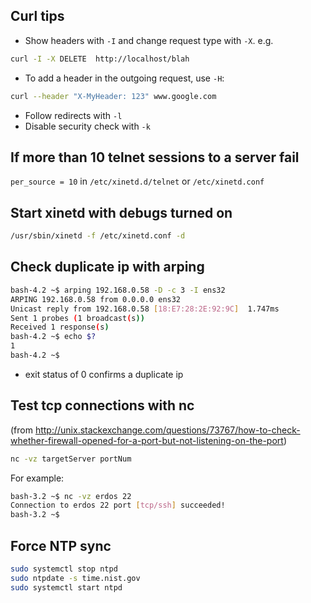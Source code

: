## Curl tips

-   Show headers with `-I` and change request type with `-X`. e.g.

``` sh
curl -I -X DELETE  http://localhost/blah
```

-   To add a header in the outgoing request, use `-H`:

``` sh
curl --header "X-MyHeader: 123" www.google.com
```

-   Follow redirects with `-l`
-   Disable security check with `-k`

## If more than 10 telnet sessions to a server fail

`per_source = 10`
in `/etc/xinetd.d/telnet` or `/etc/xinetd.conf`

## Start xinetd with debugs turned on

``` sh
/usr/sbin/xinetd -f /etc/xinetd.conf -d
```

## Check duplicate ip with arping

``` sh
bash-4.2 ~$ arping 192.168.0.58 -D -c 3 -I ens32
ARPING 192.168.0.58 from 0.0.0.0 ens32
Unicast reply from 192.168.0.58 [18:E7:28:2E:92:9C]  1.747ms
Sent 1 probes (1 broadcast(s))
Received 1 response(s)
bash-4.2 ~$ echo $?
1
bash-4.2 ~$
```

-   exit status of 0 confirms a duplicate ip

## Test tcp connections with nc

(from <http://unix.stackexchange.com/questions/73767/how-to-check-whether-firewall-opened-for-a-port-but-not-listening-on-the-port>)

``` sh
nc -vz targetServer portNum
```

For example:

``` sh
bash-3.2 ~$ nc -vz erdos 22
Connection to erdos 22 port [tcp/ssh] succeeded!
bash-3.2 ~$
```

## Force NTP sync

``` sh
sudo systemctl stop ntpd
sudo ntpdate -s time.nist.gov
sudo systemctl start ntpd
```
